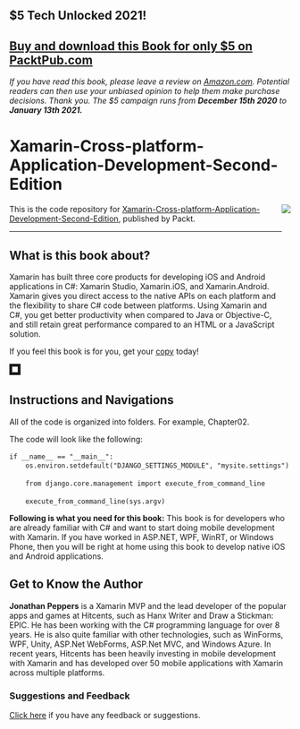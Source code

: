 ## $5 Tech Unlocked 2021!
[Buy and download this Book for only $5 on PacktPub.com](https://www.packtpub.com/product/xamarin-cross-platform-application-development-second-edition/9781784397883)
-----
*If you have read this book, please leave a review on [Amazon.com](https://www.amazon.com/gp/product/1784397881).     Potential readers can then use your unbiased opinion to help them make purchase decisions. Thank you. The $5 campaign         runs from __December 15th 2020__ to __January 13th 2021.__*

# Xamarin-Cross-platform-Application-Development-Second-Edition

<a href="https://prod.packtpub.com/in/application-development/xamarin-cross-platform-application-development-second-edition?utm_source=github&utm_medium=repository&utm_campaign=9781784397883"><img src="https://prod.packtpub.com/media/catalog/product/cache/e4d64343b1bc593f1c5348fe05efa4a6/9/7/9781784397883.png" height="256px" align="right"></a>

This is the code repository for [Xamarin-Cross-platform-Application-Development-Second-Edition](https://prod.packtpub.com/in/application-development/xamarin-cross-platform-application-development-second-edition?utm_source=github&utm_medium=repository&utm_campaign=9781784397883), published by Packt.

****

## What is this book about?
Xamarin has built three core products for developing iOS and Android applications in C#: Xamarin Studio, Xamarin.iOS, and Xamarin.Android. Xamarin gives you direct access to the native APIs on each platform and the flexibility to share C# code between platforms. Using Xamarin and C#, you get better productivity when compared to Java or Objective-C, and still retain great performance compared to an HTML or a JavaScript solution.

If you feel this book is for you, get your [copy](https://www.amazon.com/dp/1784391913) today!

<a href="https://www.packtpub.com/?utm_source=github&utm_medium=banner&utm_campaign=GitHubBanner"><img src="https://raw.githubusercontent.com/PacktPublishing/GitHub/master/GitHub.png" 
alt="https://www.packtpub.com/" border="5" /></a>

## Instructions and Navigations
All of the code is organized into folders. For example, Chapter02.

The code will look like the following:
```
if __name__ == "__main__":
    os.environ.setdefault("DJANGO_SETTINGS_MODULE", "mysite.settings")

    from django.core.management import execute_from_command_line

    execute_from_command_line(sys.argv)
```

**Following is what you need for this book:**
This book is for developers who are already familiar with C# and want to start doing mobile development with Xamarin. If you have worked in ASP.NET, WPF, WinRT, or Windows Phone, then you will be right at home using this book to develop native iOS and Android applications.



## Get to Know the Author
**Jonathan Peppers**
is a Xamarin MVP and the lead developer of the popular apps and games at Hitcents, such as Hanx Writer and Draw a Stickman: EPIC. He has been working with the C# programming language for over 8 years. He is also quite familiar with other technologies, such as WinForms, WPF, Unity, ASP.Net WebForms, ASP.Net MVC, and Windows Azure. In recent years, Hitcents has been heavily investing in mobile development with Xamarin and has developed over 50 mobile applications with Xamarin across multiple platforms.


### Suggestions and Feedback
[Click here](https://docs.google.com/forms/d/e/1FAIpQLSdy7dATC6QmEL81FIUuymZ0Wy9vH1jHkvpY57OiMeKGqib_Ow/viewform) if you have any feedback or suggestions.


